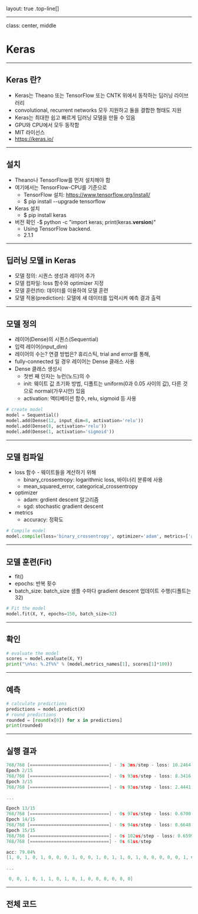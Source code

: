 layout: true
.top-line[]

---
class: center, middle

# Keras

---
## Keras 란?
* Keras는 Theano 또는 TensorFlow 또는 CNTK 위에서 동작하는 딥러닝 라이브러리
* convolutional, recurrent networks 모두 지원하고 둘을 결합한 형태도 지원
* Keras는 최대한 쉽고 빠르게 딥러닝 모델을 만들 수 있음
* GPU와 CPU에서 모두 동작함
* MIT 라이선스
* https://keras.io/

---
## 설치
* Theano나 TensorFlow를 먼저 설치해야 함
* 여기에서는 TensorFlow-CPU를 기준으로
	- TensorFlow 설치: https://www.tensorflow.org/install/
	- $ pip install --upgrade tensorflow
* Keras 설치
	- $ pip install keras
* 버전 확인
	-$ python -c "import keras; print(keras.__version__)"
	- Using TensorFlow backend.
	- 2.1.1

---
## 딥러닝 모델 in Keras
* 모델 정의: 시퀀스 생성과 레이어 추가
* 모델 컴파일: loss 함수와 optimizer 지정
* 모델 훈련(fit): 데이터를 이용하여 모델 훈련
* 모델 적용(prediction): 모델에 새 데이터를 입력시켜 예측 결과 출력

---
## 모델 정의
* 레이어(Dense)의 시퀀스(Sequential)
* 입력 레이어(input_dim)
* 레이어의 수는? 연결 방법은? 휴리스틱, trial and error를 통해,
* fully-connected 일 경우 레이어는 Dense 클래스 사용
* Dense 클래스 생성시
	- 첫번 째 인자는 뉴런(노드)의 수
	- init: 웨이트 값 초기화 방법, 디폴트는 uniform(0과 0.05 사이의 값), 다른 것으로 normal(가우시안) 있음
	- activation: 액티베이션 함수, relu, sigmoid 등 사용

```python
# create model
model = Sequential()
model.add(Dense(12, input_dim=8, activation='relu'))
model.add(Dense(8, activation='relu'))
model.add(Dense(1, activation='sigmoid'))
```

---
## 모델 컴파일
* loss 함수 - 웨이트들을 계산하기 위해
	- binary_crossentropy: logarithmic loss, 바이너리 분류에 사용
	- mean_squared_error, categorical_crossentropy
* optimizer
	- adam: grdient descent 알고리즘
	- sgd: stochastic gradient descent
* metrics
	- accuracy: 정확도

```python
# Compile model
model.compile(loss='binary_crossentropy', optimizer='adam', metrics=['accuracy'])
```

---
## 모델 훈련(Fit)
* fit()
* epochs: 반복 횟수
* batch_size: batch_size 샘플 수마다 gradient descent 업데이트 수행(디폴트는 32)

```python
# Fit the model
model.fit(X, Y, epochs=150, batch_size=32)
```

---
## 확인

```python
# evaluate the model
scores = model.evaluate(X, Y)
print("\n%s: %.2f%%" % (model.metrics_names[1], scores[1]*100))
```

---
## 예측

```python
# calculate predictions
predictions = model.predict(X)
# round predictions
rounded = [round(x[0]) for x in predictions]
print(rounded)
```

---
## 실행 결과

```c
768/768 [==============================] - 3s 3ms/step - loss: 10.2464 - acc: 0.3490
Epoch 2/15
768/768 [==============================] - 0s 93us/step - loss: 8.3416 - acc: 0.3516
Epoch 3/15
768/768 [==============================] - 0s 93us/step - loss: 2.4441 - acc: 0.4531

...

Epoch 13/15
768/768 [==============================] - 0s 97us/step - loss: 0.6700 - acc: 0.6224
Epoch 14/15
768/768 [==============================] - 0s 94us/step - loss: 0.6648 - acc: 0.6380
Epoch 15/15
768/768 [==============================] - 0s 102us/step - loss: 0.6599 - acc: 0.6341
768/768 [==============================] - 0s 61us/step

acc: 79.04%
[1, 0, 1, 0, 1, 0, 0, 0, 1, 0, 0, 1, 0, 1, 1, 0, 1, 0, 0, 0, 0, 0, 1, 0,

...

 0, 0, 1, 0, 1, 1, 0, 1, 0, 1, 0, 0, 0, 0, 0, 0]
```


---
## 전체 코드


